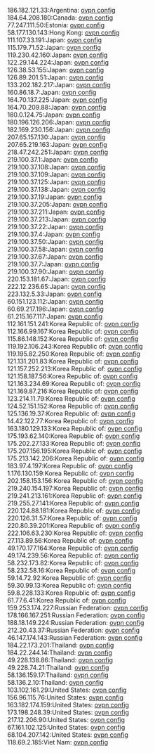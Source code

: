 186.182.121.33:Argentina: [ovpn config](vpn/186_182_121_33.ovpn)  
184.64.208.180:Canada: [ovpn config](vpn/184_64_208_180.ovpn)  
77.247.111.50:Estonia: [ovpn config](vpn/77_247_111_50.ovpn)  
58.177.130.143:Hong Kong: [ovpn config](vpn/58_177_130_143.ovpn)  
111.107.33.191:Japan: [ovpn config](vpn/111_107_33_191.ovpn)  
115.179.71.52:Japan: [ovpn config](vpn/115_179_71_52.ovpn)  
119.230.42.160:Japan: [ovpn config](vpn/119_230_42_160.ovpn)  
122.29.144.224:Japan: [ovpn config](vpn/122_29_144_224.ovpn)  
126.38.53.155:Japan: [ovpn config](vpn/126_38_53_155.ovpn)  
126.89.201.51:Japan: [ovpn config](vpn/126_89_201_51.ovpn)  
133.202.182.217:Japan: [ovpn config](vpn/133_202_182_217.ovpn)  
160.86.18.7:Japan: [ovpn config](vpn/160_86_18_7.ovpn)  
164.70.137.225:Japan: [ovpn config](vpn/164_70_137_225.ovpn)  
164.70.209.88:Japan: [ovpn config](vpn/164_70_209_88.ovpn)  
180.0.124.75:Japan: [ovpn config](vpn/180_0_124_75.ovpn)  
180.196.126.206:Japan: [ovpn config](vpn/180_196_126_206.ovpn)  
182.169.230.156:Japan: [ovpn config](vpn/182_169_230_156.ovpn)  
207.65.157.130:Japan: [ovpn config](vpn/207_65_157_130.ovpn)  
207.65.219.163:Japan: [ovpn config](vpn/207_65_219_163.ovpn)  
218.47.242.251:Japan: [ovpn config](vpn/218_47_242_251.ovpn)  
219.100.37.1:Japan: [ovpn config](vpn/219_100_37_1.ovpn)  
219.100.37.108:Japan: [ovpn config](vpn/219_100_37_108.ovpn)  
219.100.37.109:Japan: [ovpn config](vpn/219_100_37_109.ovpn)  
219.100.37.125:Japan: [ovpn config](vpn/219_100_37_125.ovpn)  
219.100.37.138:Japan: [ovpn config](vpn/219_100_37_138.ovpn)  
219.100.37.19:Japan: [ovpn config](vpn/219_100_37_19.ovpn)  
219.100.37.205:Japan: [ovpn config](vpn/219_100_37_205.ovpn)  
219.100.37.211:Japan: [ovpn config](vpn/219_100_37_211.ovpn)  
219.100.37.213:Japan: [ovpn config](vpn/219_100_37_213.ovpn)  
219.100.37.22:Japan: [ovpn config](vpn/219_100_37_22.ovpn)  
219.100.37.4:Japan: [ovpn config](vpn/219_100_37_4.ovpn)  
219.100.37.50:Japan: [ovpn config](vpn/219_100_37_50.ovpn)  
219.100.37.58:Japan: [ovpn config](vpn/219_100_37_58.ovpn)  
219.100.37.67:Japan: [ovpn config](vpn/219_100_37_67.ovpn)  
219.100.37.7:Japan: [ovpn config](vpn/219_100_37_7.ovpn)  
219.100.37.90:Japan: [ovpn config](vpn/219_100_37_90.ovpn)  
220.153.181.67:Japan: [ovpn config](vpn/220_153_181_67.ovpn)  
222.12.236.65:Japan: [ovpn config](vpn/222_12_236_65.ovpn)  
223.132.5.33:Japan: [ovpn config](vpn/223_132_5_33.ovpn)  
60.151.123.112:Japan: [ovpn config](vpn/60_151_123_112.ovpn)  
60.69.217.196:Japan: [ovpn config](vpn/60_69_217_196.ovpn)  
61.215.167.117:Japan: [ovpn config](vpn/61_215_167_117.ovpn)  
112.161.151.241:Korea Republic of: [ovpn config](vpn/112_161_151_241.ovpn)  
112.166.99.167:Korea Republic of: [ovpn config](vpn/112_166_99_167.ovpn)  
115.86.148.152:Korea Republic of: [ovpn config](vpn/115_86_148_152.ovpn)  
119.192.106.243:Korea Republic of: [ovpn config](vpn/119_192_106_243.ovpn)  
119.195.82.250:Korea Republic of: [ovpn config](vpn/119_195_82_250.ovpn)  
121.131.201.83:Korea Republic of: [ovpn config](vpn/121_131_201_83.ovpn)  
121.157.252.213:Korea Republic of: [ovpn config](vpn/121_157_252_213.ovpn)  
121.158.187.56:Korea Republic of: [ovpn config](vpn/121_158_187_56.ovpn)  
121.163.234.69:Korea Republic of: [ovpn config](vpn/121_163_234_69.ovpn)  
121.169.87.216:Korea Republic of: [ovpn config](vpn/121_169_87_216.ovpn)  
123.214.11.79:Korea Republic of: [ovpn config](vpn/123_214_11_79.ovpn)  
124.52.151.152:Korea Republic of: [ovpn config](vpn/124_52_151_152.ovpn)  
125.136.19.37:Korea Republic of: [ovpn config](vpn/125_136_19_37.ovpn)  
14.42.122.77:Korea Republic of: [ovpn config](vpn/14_42_122_77.ovpn)  
163.180.129.133:Korea Republic of: [ovpn config](vpn/163_180_129_133.ovpn)  
175.193.62.140:Korea Republic of: [ovpn config](vpn/175_193_62_140.ovpn)  
175.202.27.133:Korea Republic of: [ovpn config](vpn/175_202_27_133.ovpn)  
175.207.156.195:Korea Republic of: [ovpn config](vpn/175_207_156_195.ovpn)  
175.213.142.206:Korea Republic of: [ovpn config](vpn/175_213_142_206.ovpn)  
183.97.4.197:Korea Republic of: [ovpn config](vpn/183_97_4_197.ovpn)  
1.176.130.159:Korea Republic of: [ovpn config](vpn/1_176_130_159.ovpn)  
202.158.153.156:Korea Republic of: [ovpn config](vpn/202_158_153_156.ovpn)  
219.240.154.197:Korea Republic of: [ovpn config](vpn/219_240_154_197.ovpn)  
219.241.213.161:Korea Republic of: [ovpn config](vpn/219_241_213_161.ovpn)  
219.255.27.141:Korea Republic of: [ovpn config](vpn/219_255_27_141.ovpn)  
220.124.88.181:Korea Republic of: [ovpn config](vpn/220_124_88_181.ovpn)  
220.126.31.57:Korea Republic of: [ovpn config](vpn/220_126_31_57.ovpn)  
220.80.39.201:Korea Republic of: [ovpn config](vpn/220_80_39_201.ovpn)  
222.106.63.230:Korea Republic of: [ovpn config](vpn/222_106_63_230.ovpn)  
27.113.89.56:Korea Republic of: [ovpn config](vpn/27_113_89_56.ovpn)  
49.170.177.164:Korea Republic of: [ovpn config](vpn/49_170_177_164.ovpn)  
49.174.239.56:Korea Republic of: [ovpn config](vpn/49_174_239_56.ovpn)  
58.232.173.82:Korea Republic of: [ovpn config](vpn/58_232_173_82.ovpn)  
58.232.58.16:Korea Republic of: [ovpn config](vpn/58_232_58_16.ovpn)  
59.14.72.92:Korea Republic of: [ovpn config](vpn/59_14_72_92.ovpn)  
59.30.99.13:Korea Republic of: [ovpn config](vpn/59_30_99_13.ovpn)  
59.8.228.133:Korea Republic of: [ovpn config](vpn/59_8_228_133.ovpn)  
61.77.6.41:Korea Republic of: [ovpn config](vpn/61_77_6_41.ovpn)  
159.253.174.227:Russian Federation: [ovpn config](vpn/159_253_174_227.ovpn)  
178.166.167.251:Russian Federation: [ovpn config](vpn/178_166_167_251.ovpn)  
188.18.149.224:Russian Federation: [ovpn config](vpn/188_18_149_224.ovpn)  
212.20.43.37:Russian Federation: [ovpn config](vpn/212_20_43_37.ovpn)  
46.147.174.143:Russian Federation: [ovpn config](vpn/46_147_174_143.ovpn)  
184.22.173.201:Thailand: [ovpn config](vpn/184_22_173_201.ovpn)  
184.22.244.14:Thailand: [ovpn config](vpn/184_22_244_14.ovpn)  
49.228.138.86:Thailand: [ovpn config](vpn/49_228_138_86.ovpn)  
49.228.74.21:Thailand: [ovpn config](vpn/49_228_74_21.ovpn)  
58.136.159.17:Thailand: [ovpn config](vpn/58_136_159_17.ovpn)  
58.136.2.10:Thailand: [ovpn config](vpn/58_136_2_10.ovpn)  
103.102.161.29:United States: [ovpn config](vpn/103_102_161_29.ovpn)  
156.96.115.76:United States: [ovpn config](vpn/156_96_115_76.ovpn)  
163.182.174.159:United States: [ovpn config](vpn/163_182_174_159.ovpn)  
173.198.248.39:United States: [ovpn config](vpn/173_198_248_39.ovpn)  
217.12.206.90:United States: [ovpn config](vpn/217_12_206_90.ovpn)  
67.161.102.125:United States: [ovpn config](vpn/67_161_102_125.ovpn)  
68.104.207.142:United States: [ovpn config](vpn/68_104_207_142.ovpn)  
118.69.2.185:Viet Nam: [ovpn config](vpn/118_69_2_185.ovpn)  
